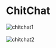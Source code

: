 # ChitChat

![chitchat1](https://user-images.githubusercontent.com/63390046/114762930-e1d25f00-9d7f-11eb-9d1a-3779530b4932.gif)
<br />
<br />
![chitchat2](https://user-images.githubusercontent.com/63390046/114763551-8a80be80-9d80-11eb-9146-c4c885361366.gif)
